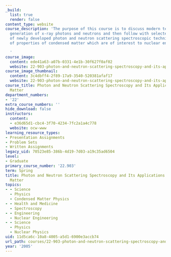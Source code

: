 ```yaml
---
_build:
  list: true
  render: false
content_type: website
course_description: 'The purpose of this course is to discuss modern techniques of
  generation of x-ray photons and neutrons and then follow with selected applications
  of newly developed photon and neutron scattering spectroscopic techniques to investigations
  of properties of condensed matter which are of interest to nuclear engineers.

  '
course_image:
  content: ede41a63-a07b-0331-4e1b-30f627f0af02
  website: 22-903-photon-and-neutron-scattering-spectroscopy-and-its-applications-in-condensed-matter-spring-2005
course_image_thumbnail:
  content: 3c4dbff4-2f89-17a9-3540-520381afaf17
  website: 22-903-photon-and-neutron-scattering-spectroscopy-and-its-applications-in-condensed-matter-spring-2005
course_title: Photon and Neutron Scattering Spectroscopy and Its Applications in Condensed
  Matter
department_numbers:
- '22'
extra_course_numbers: ''
hide_download: false
instructors:
  content:
  - e36d65d1-cbc4-3f70-4234-7fc2a1a4c778
  website: ocw-www
learning_resource_types:
- Presentation Assignments
- Problem Sets
- Written Assignments
legacy_uid: 70523e85-386b-4d19-7d03-a19c35ad6504
level:
- Graduate
primary_course_number: '22.903'
term: Spring
title: Photon and Neutron Scattering Spectroscopy and Its Applications in Condensed
  Matter
topics:
- - Science
  - Physics
  - Condensed Matter Physics
- - Health and Medicine
  - Spectroscopy
- - Engineering
  - Nuclear Engineering
- - Science
  - Physics
  - Nuclear Physics
uid: 11d5ca6c-10a8-4005-a5d1-6900e3accb74
url_path: courses/22-903-photon-and-neutron-scattering-spectroscopy-and-its-applications-in-condensed-matter-spring-2005
year: '2005'
---
```

